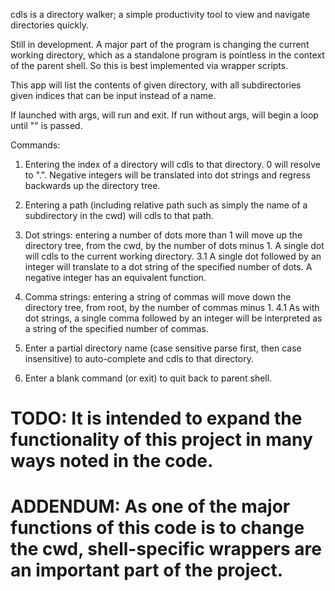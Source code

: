cdls is a directory walker; a simple productivity tool to view and navigate directories quickly.

Still in development. A major part of the program is changing the current working directory, which as a standalone program is pointless in the context of the parent shell. So this is best implemented via wrapper scripts.

This app will list the contents of given directory, with all subdirectories given indices that can be input instead of a name.

If launched with args, will run and exit. If run without args, will begin a loop until "" is passed.

Commands:

1. Entering the index of a directory will cdls to that directory. 0 will resolve to ".". Negative integers will be translated into dot strings and regress backwards up the directory tree.

2. Entering a path (including relative path such as simply the name of a subdirectory in the cwd) will cdls to that path.

3. Dot strings: entering a number of dots more than 1 will move up the directory tree, from the cwd, by the number of dots minus 1. A single dot will cdls to the current working directory.
3.1 A single dot followed by an integer will translate to a dot string of the specified number of dots. A negative integer has an equivalent function.

4. Comma strings: entering a string of commas will move down the directory tree, from root, by the number of commas minus 1.
4.1 As with dot strings, a single comma followed by an integer will be interpreted as a string of the specified number of commas.

5. Enter a partial directory name (case sensitive parse first, then case insensitive) to auto-complete and cdls to that directory.

6. Enter a blank command (or exit) to quit back to parent shell.

# TODO: It is intended to expand the functionality of this project in many ways noted in the code.
# ADDENDUM: As one of the major functions of this code is to change the cwd, shell-specific wrappers are an important part of the project.
